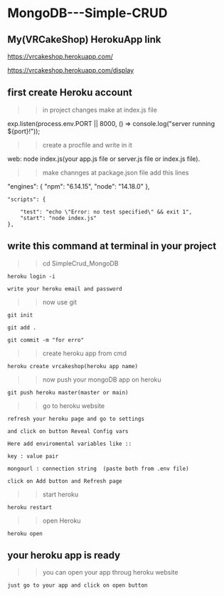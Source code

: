 # MongoDB---Simple-CRUD

## My(VRCakeShop) HerokuApp link 
https://vrcakeshop.herokuapp.com/

https://vrcakeshop.herokuapp.com/display


## first create Heroku account 

>>in project changes make at index.js file

exp.listen(process.env.PORT || 8000, () => console.log("server running ${port}!"));

>>create a procfile and write in it 

web: node index.js(your app.js file or server.js file or index.js file).

>>make channges at package.json file add this lines

"engines": {
        "npm": "6.14.15",
        "node": "14.18.0"
    },
    
    "scripts": {

        "test": "echo \"Error: no test specified\" && exit 1",
        "start": "node index.js"
    },
    
## write this command at terminal in your project

>> cd SimpleCrud_MongoDB

    heroku login -i 
    
    write your heroku email and password
    
>> now use git

    git init
    
    git add .
    
    git commit -m "for erro"
    
>> create heroku app from cmd

    heroku create vrcakeshop(heroku app name)
    
>> now push your mongoDB app on heroku

    git push heroku master(master or main)
    
>> go to heroku website 

    refresh your heroku page and go to settings
    
    and click on button Reveal Config vars
    
    Here add enviromental variables like ::
    
    key : value pair
    
    mongourl : connection string  (paste both from .env file)
    
    click on Add button and Refresh page
    
>> start heroku
 
    heroku restart
    
>> open Heroku
>> 
    heroku open
    
## your heroku app is ready

>> you can open your app throug heroku website 

    just go to your app and click on open button

